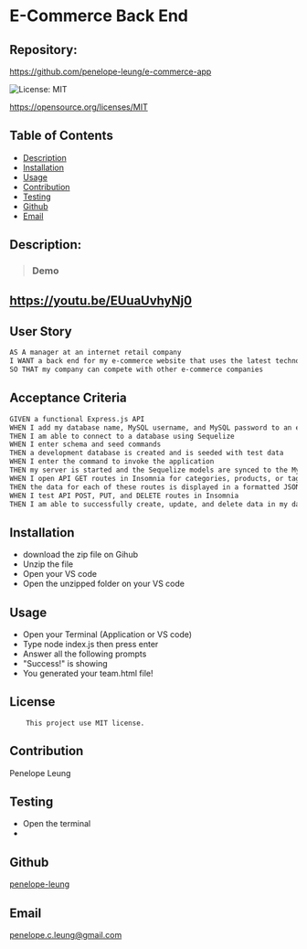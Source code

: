 # E-Commerce Back End

## Repository: 
https://github.com/penelope-leung/e-commerce-app


 ![License: MIT](https://img.shields.io/badge/License-MIT-yellow.svg)
 
https://opensource.org/licenses/MIT

  ## Table of Contents 
  - [Description](#description)
  - [Installation](#installation)
  - [Usage](#usage)
  - [Contribution](#contribution)
  - [Testing](#testing)
  - [Github](#github)
  - [Email](#email)

  ## Description:
  
  >### Demo 
   ## https://youtu.be/EUuaUvhyNj0

## User Story

```md
AS A manager at an internet retail company
I WANT a back end for my e-commerce website that uses the latest technologies
SO THAT my company can compete with other e-commerce companies
```

## Acceptance Criteria

```md
GIVEN a functional Express.js API
WHEN I add my database name, MySQL username, and MySQL password to an environment variable file
THEN I am able to connect to a database using Sequelize
WHEN I enter schema and seed commands
THEN a development database is created and is seeded with test data
WHEN I enter the command to invoke the application
THEN my server is started and the Sequelize models are synced to the MySQL database
WHEN I open API GET routes in Insomnia for categories, products, or tags
THEN the data for each of these routes is displayed in a formatted JSON
WHEN I test API POST, PUT, and DELETE routes in Insomnia
THEN I am able to successfully create, update, and delete data in my database
```

## Installation
  
  - download the zip file on Gihub
  - Unzip the file
  - Open your VS code
  - Open the unzipped folder on your VS code
  

  ## Usage
  
  - Open your Terminal (Application or VS code)
  - Type node index.js then press enter
  - Answer all the following prompts
  - "Success!" is showing
  - You generated your team.html file!
  

  ## License
        This project use MIT license.
      

  ## Contribution
   Penelope Leung

  ## Testing
  - Open the terminal 
  - 

  ## Github
  [penelope-leung](https://github.com/penelope-leung)

  ## Email
  penelope.c.leung@gmail.com
